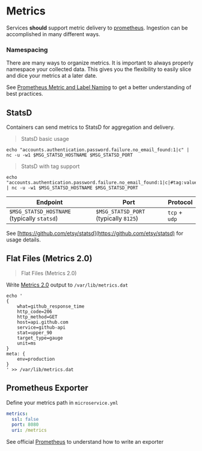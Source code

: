 # Metrics

Services **should** support metric delivery to [prometheus](https://prometheus.io). Ingestion can be accomplished in many different ways.

### Namespacing

There are many ways to organize metrics. It is important to always properly namespace your collected data. This gives you the flexibility to easily slice and dice your metrics at a later date.

See [Prometheus Metric and Label Naming](https://prometheus.io/docs/practices/naming/) to get a better understanding of best practices.

## StatsD
Containers can send metrics to StatsD for aggregation and delivery.

> StatsD basic usage

```shell
echo "accounts.authentication.password.failure.no_email_found:1|c" | nc -u -w1 $MSG_STATSD_HOSTNAME $MSG_STATSD_PORT
```

> StatsD with tag support

```shell
echo "accounts.authentication.password.failure.no_email_found:1|c|#tag:value,another_tag:another_value" | nc -u -w1 $MSG_STATSD_HOSTNAME $MSG_STATSD_PORT
```


| Endpoint | Port | Protocol |
| --- | --- | --- |
| `$MSG_STATSD_HOSTNAME` (typically `statsd`) | `$MSG_STATSD_PORT` (typically `8125`) | `tcp` + `udp` |


See [https://github.com/etsy/statsd](https://github.com/etsy/statsd) for usage details.

## Flat Files (Metrics 2.0)

> Flat Files (Metrics 2.0)

Write [Metrics 2.0](http://metrics20.org/) output to `/var/lib/metrics.dat`

```shell
echo '
{
    what=github_response_time
    http_code=206
    http_method=GET
    host=api.github.com
    service=github-api
    stat=upper_90
    target_type=gauge
    unit=ms
}
meta: {
    env=production
}
' >> /var/lib/metrics.dat
```

## Prometheus Exporter
Define your metrics path in `microservice.yml`
```yaml
metrics:
  ssl: false
  port: 8080
  uri: /metrics
```

See official [Prometheus](https://prometheus.io/docs/instrumenting/exporters/) to understand how to write an exporter
